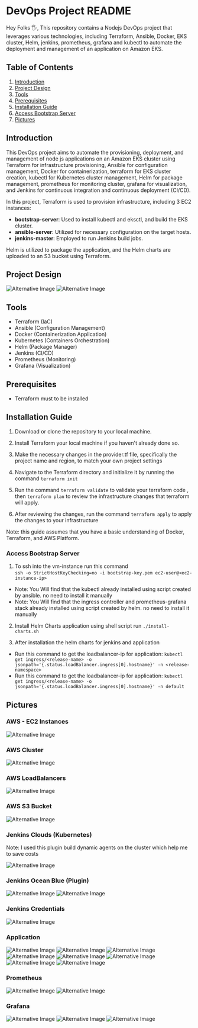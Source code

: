# DevOps Project README

Hey Folks 🖐️, This repository contains a Nodejs  DevOps project that leverages various technologies, including Terraform, Ansible, Docker, EKS cluster, Helm, jenkins, prometheus, grafana and kubectl to automate the deployment and management of an application on Amazon EKS.
## Table of Contents

1. [Introduction](#introduction)
2. [Project Design](#project-design)
3. [Tools](#tools)
4. [Prerequisites](#prerequisites)
5. [Installation Guide](#installation-guide)
6. [Access Bootstrap Server](#access-bootstrap-server)
7. [Pictures](#pictures)

## Introduction

This DevOps project aims to automate the provisioning, deployment, and management of node js applications on an Amazon EKS cluster using Terraform for infrastructure provisioning, Ansible for configuration management, Docker for containerization, terraform for EKS cluster creation, kubectl for Kubernetes cluster management, Helm for package management, prometheus for monitoring cluster, grafana for visualization,  and Jenkins for continuous integration and continuous deployment (CI/CD).

In this project, Terraform is used to provision infrastructure, including 3 EC2 instances:

- **bootstrap-server**: Used to install kubectl and eksctl, and build the EKS cluster.
- **ansible-server**: Utilized for necessary configuration on the target hosts.
- **jenkins-master**: Employed to run Jenkins build jobs.

Helm is utilized to package the application, and the Helm charts are uploaded to an S3 bucket using Terraform.

## Project Design

![Alternative Image](./assets/design-1.png)
![Alternative Image](./assets/design-2.png)

## Tools

- Terraform (IaC)
- Ansible (Configuration Management)
- Docker (Containerization Application)
- Kubernetes (Containers Orchestration)
- Helm (Package Manager)
- Jenkins (CI/CD)
- Prometheus (Monitoring)
- Grafana (Visualization)

## Prerequisites
* Terraform must to be installed
## Installation Guide

1. Download or clone the repository to your local machine.

2. Install Terraform your local machine if you haven't already done so.

3. Make the necessary changes in the provider.tf file, specifically the project name and region, to match your own project settings

4. Navigate to the Terraform directory and initialize it by running the command `terraform init`

5. Run the command `terraform validate` to validate your terraform code , then `terraform plan` to review the infrastructure changes that
terraform will apply.

6. After reviewing the changes, run the command `terraform apply` to apply the changes to your infrastructure

Note: this guide assumes that you have a basic understanding of Docker, Terraform, and AWS Platform.
  
### Access Bootstrap Server

1. To ssh into the vm-instance run this command \
`ssh -o StrictHostKeyChecking=no -i bootstrap-key.pem ec2-user@<ec2-instance-ip>`

- Note: You Will find that the kubectl already installed using script created by ansible. no need to install it manually
- Note: You Will find that the ingress controller and prometheus-grafana stack already installed using script created by helm. no need to install it manually

2. Install Helm Charts application using shell script run `./install-charts.sh`

3. After installation the helm charts for jenkins and application

- Run this command to get the loadbalancer-ip for application: `kubectl get ingress/<release-name> -o jsonpath='{.status.loadBalancer.ingress[0].hostname}' -n <release-namespace>`
- Run this command to get the loadbalancer-ip for application: `kubectl get ingress/<release-name> -o jsonpath='{.status.loadBalancer.ingress[0].hostname}' -n default`

## Pictures

### AWS - EC2 Instances

![Alternative Image](./pics/aws-1.png)

### AWS Cluster

![Alternative Image](./pics/aws-4.png)

### AWS LoadBalancers

![Alternative Image](./pics/aws-2.png)

### AWS S3 Bucket

![Alternative Image](./pics/aws-3.png)

### Jenkins Clouds (Kubernetes)
Note: I used this plugin build dynamic agents on the cluster which help me to save costs

![Alternative Image](./pics/jenk-3.png)

### Jenkins Ocean Blue (Plugin)

![Alternative Image](./pics/jenk-1.png)
![Alternative Image](./pics/jenk-2.png)

### Jenkins Credentials

![Alternative Image](./pics/jenk-5.png)

### Application

![Alternative Image](./pics/proj-1.png)
![Alternative Image](./pics/proj-2.png)
![Alternative Image](./pics/proj-3.png)
![Alternative Image](./pics/proj-4.png)
![Alternative Image](./pics/proj-5.png)
![Alternative Image](./pics/proj-6.png)
![Alternative Image](./pics/proj-7.png)
![Alternative Image](./pics/proj-8.png)

### Prometheus

![Alternative Image](./pics/prom-1.png)
![Alternative Image](./pics/prom-2.png)

### Grafana

![Alternative Image](./pics/grafana-1.png)
![Alternative Image](./pics/grafana-2.png)
![Alternative Image](./pics/grafana-3.png)
